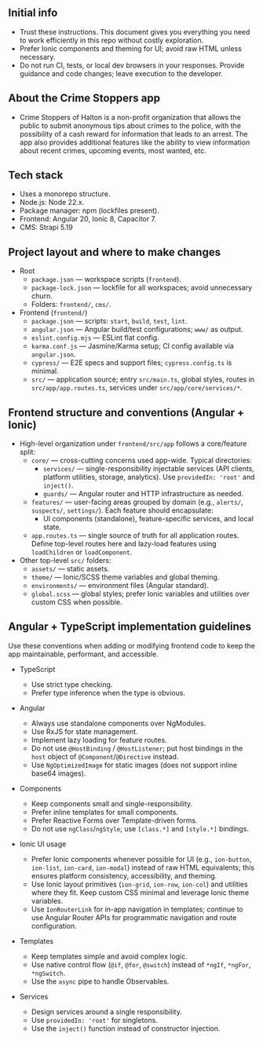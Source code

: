## Initial info

-   Trust these instructions. This document gives you everything you need to work efficiently in this repo without costly exploration.
-   Prefer Ionic components and theming for UI; avoid raw HTML unless necessary.
-   Do not run CI, tests, or local dev browsers in your responses. Provide guidance and code changes; leave execution to the developer.

## About the Crime Stoppers app

-   Crime Stoppers of Halton is a non-profit organization that allows the public to submit anonymous tips about crimes to the police, with the possibility of a cash reward for information that leads to an arrest. The app also provides additional features like the ability to view information about recent crimes, upcoming events, most wanted, etc.

## Tech stack

-   Uses a monorepo structure.
-   Node.js: Node 22.x.
-   Package manager: npm (lockfiles present).
-   Frontend: Angular 20, Ionic 8, Capacitor 7.
-   CMS: Strapi 5.19

## Project layout and where to make changes

-   Root
    -   `package.json` — workspace scripts (`frontend`).
    -   `package-lock.json` — lockfile for all workspaces; avoid unnecessary churn.
    -   Folders: `frontend/`, `cms/`.
-   Frontend (`frontend/`)
    -   `package.json` — scripts: `start`, `build`, `test`, `lint`.
    -   `angular.json` — Angular build/test configurations; `www/` as output.
    -   `eslint.config.mjs` — ESLint flat config.
    -   `karma.conf.js` — Jasmine/Karma setup; CI config available via `angular.json`.
    -   `cypress/` — E2E specs and support files; `cypress.config.ts` is minimal.
    -   `src/` — application source; entry `src/main.ts`, global styles, routes in `src/app/app.routes.ts`, services under `src/app/core/services/*`.

## Frontend structure and conventions (Angular + Ionic)

-   High-level organization under `frontend/src/app` follows a core/feature split:
    -   `core/` — cross-cutting concerns used app-wide. Typical directories:
        -   `services/` — single-responsibility injectable services (API clients, platform utilities, storage, analytics). Use `providedIn: 'root'` and `inject()`.
        -   `guards/` — Angular router and HTTP infrastructure as needed.
    -   `features/` — user-facing areas grouped by domain (e.g., `alerts/`, `suspects/`, `settings/`). Each feature should encapsulate:
        -   UI components (standalone), feature-specific services, and local state.
    -   `app.routes.ts` — single source of truth for all application routes. Define top-level routes here and lazy-load features using `loadChildren` or `loadComponent`.
-   Other top-level `src/` folders:
    -   `assets/` — static assets.
    -   `theme/` — Ionic/SCSS theme variables and global theming.
    -   `environments/` — environment files (Angular standard).
    -   `global.scss` — global styles; prefer Ionic variables and utilities over custom CSS when possible.

## Angular + TypeScript implementation guidelines

Use these conventions when adding or modifying frontend code to keep the app maintainable, performant, and accessible.

-   TypeScript

    -   Use strict type checking.
    -   Prefer type inference when the type is obvious.

-   Angular

    -   Always use standalone components over NgModules.
    -   Use RxJS for state management.
    -   Implement lazy loading for feature routes.
    -   Do not use `@HostBinding` / `@HostListener`; put host bindings in the `host` object of `@Component`/`@Directive` instead.
    -   Use `NgOptimizedImage` for static images (does not support inline base64 images).

-   Components

    -   Keep components small and single-responsibility.
    -   Prefer inline templates for small components.
    -   Prefer Reactive Forms over Template-driven forms.
    -   Do not use `ngClass`/`ngStyle`; use `[class.*]` and `[style.*]` bindings.

-   Ionic UI usage

    -   Prefer Ionic components whenever possible for UI (e.g., `ion-button`, `ion-list`, `ion-card`, `ion-modal`) instead of raw HTML equivalents; this ensures platform consistency, accessibility, and theming.
    -   Use Ionic layout primitives (`ion-grid`, `ion-row`, `ion-col`) and utilities where they fit. Keep custom CSS minimal and leverage Ionic theme variables.
    -   Use `IonRouterLink` for in-app navigation in templates; continue to use Angular Router APIs for programmatic navigation and route configuration.

-   Templates

    -   Keep templates simple and avoid complex logic.
    -   Use native control flow (`@if`, `@for`, `@switch`) instead of `*ngIf`, `*ngFor`, `*ngSwitch`.
    -   Use the `async` pipe to handle Observables.

-   Services
    -   Design services around a single responsibility.
    -   Use `providedIn: 'root'` for singletons.
    -   Use the `inject()` function instead of constructor injection.
